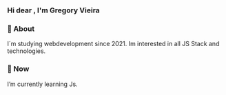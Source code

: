 ### Hi dear , I'm Gregory Vieira


### 🖖 About
I´m  studying webdevelopment since 2021. Im interested in all JS Stack and technologies.


### 🌱 Now
I’m currently learning Js.

